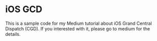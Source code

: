 # iOS GCD 

This is a sample code for my Medium tutorial about iOS Grand Central Dispatch (CGD). If you interested with it, please go to medium for the details.

